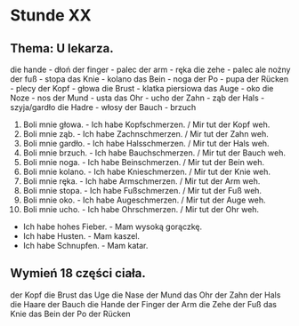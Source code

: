 # Stunde XX
## Thema: U lekarza.
die hande - dłoń
der finger - palec
der arm - ręka
die zehe - palec ale nożny
der fuß - stopa
das Knie - kolano
das Bein - noga
der Po - pupa
der Rücken - plecy
der Kopf - głowa
die Brust - klatka piersiowa
das Auge - oko
die Noze - nos
der Mund - usta
das Ohr - ucho
der Zahn - ząb
der Hals - szyja/gardło
die Hadre - włosy
der Bauch - brzuch
1. Boli mnie głowa. - Ich habe Kopfschmerzen. / Mir tut der Kopf weh.
2. Boli mnie ząb. - Ich habe Zachnschmerzen. / Mir tut der Zahn weh.
3. Boli mnie gardło. - Ich habe Halsschmerzen. / Mir tut der Hals weh.
4. Boli mnie brzuch. - Ich habe Bauchschmerzen. / Mir tut der Bauch weh.
5. Boli mnie noga. - Ich habe Beinschmerzen. / Mir tut der Bein weh.
6. Boli mnie kolano. - Ich habe Knieschmerzen. / Mir tut der Knie weh.
7. Boli mnie ręka. - Ich habe Armschmerzen. / Mir tut der Arm weh.
8. Boli mnie stopa. - Ich habe Fußschmerzen. / Mir tut der Fuß weh.
9. Boli mnie oko. - Ich habe Augeschmerzen. / Mir tut der Auge weh.
10. Boli mnie ucho. - Ich habe Ohrschmerzen. / Mir tut der Ohr weh.
- Ich habe hohes Fieber. - Mam wysoką gorączkę.
- Ich habe Husten. - Mam kaszel.
- Ich habe Schnupfen. - Mam katar.
## Wymień 18 części ciała.
der Kopf
die Brust
das Uge
die Nase
der Mund
das Ohr
der Zahn
der Hals
die Haare
der Bauch
die Hande
der Finger
der Arm
die Zehe
der Fuß
das Knie
das Bein
der Po
der Rücken

